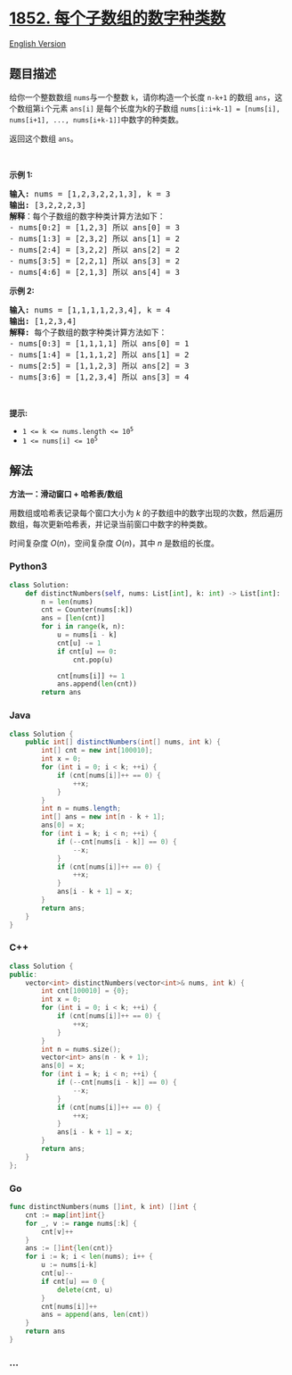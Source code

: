 # [1852. 每个子数组的数字种类数](https://leetcode.cn/problems/distinct-numbers-in-each-subarray)

[English Version](/solution/1800-1899/1852.Distinct%20Numbers%20in%20Each%20Subarray/README_EN.md)

## 题目描述

<!-- 这里写题目描述 -->

<p>给你一个整数数组&nbsp;<code>nums</code>与一个整数 <code>k</code>，请你构造一个长度 <code>n-k+1</code> 的数组 <code>ans</code>，这个数组第<code>i</code>个元素 <code>ans[i]</code> 是每个长度为k的子数组 <code>nums[i:i+k-1] = [nums[i], nums[i+1], ..., nums[i+k-1]]</code>中数字的种类数。</p>

<p>返回这个数组 <code>ans</code>。</p>

<p>&nbsp;</p>

<p><strong>示例 1:</strong></p>

<pre>
<strong>输入:</strong> nums = [1,2,3,2,2,1,3], k = 3
<strong>输出:</strong> [3,2,2,2,3]
<b>解释</b>：每个子数组的数字种类计算方法如下：
- nums[0:2] = [1,2,3] 所以 ans[0] = 3
- nums[1:3] = [2,3,2] 所以 ans[1] = 2
- nums[2:4] = [3,2,2] 所以 ans[2] = 2
- nums[3:5] = [2,2,1] 所以 ans[3] = 2
- nums[4:6] = [2,1,3] 所以 ans[4] = 3
</pre>

<p><strong>示例&nbsp;2:</strong></p>

<pre>
<strong>输入:</strong> nums = [1,1,1,1,2,3,4], k = 4
<strong>输出:</strong> [1,2,3,4]
<strong>解释: </strong>每个子数组的数字种类计算方法如下：
- nums[0:3] = [1,1,1,1] 所以 ans[0] = 1
- nums[1:4] = [1,1,1,2] 所以 ans[1] = 2
- nums[2:5] = [1,1,2,3] 所以 ans[2] = 3
- nums[3:6] = [1,2,3,4] 所以 ans[3] = 4
</pre>

<p>&nbsp;</p>

<p><strong>提示:</strong></p>

<ul>
	<li><code>1 &lt;= k &lt;= nums.length &lt;= 10<sup>5</sup></code></li>
	<li><code>1 &lt;= nums[i] &lt;= 10<sup>5</sup></code></li>
</ul>

## 解法

<!-- 这里可写通用的实现逻辑 -->

**方法一：滑动窗口 + 哈希表/数组**

用数组或哈希表记录每个窗口大小为 $k$ 的子数组中的数字出现的次数，然后遍历数组，每次更新哈希表，并记录当前窗口中数字的种类数。

时间复杂度 $O(n)$，空间复杂度 $O(n)$，其中 $n$ 是数组的长度。

<!-- tabs:start -->

### **Python3**

<!-- 这里可写当前语言的特殊实现逻辑 -->

```python
class Solution:
    def distinctNumbers(self, nums: List[int], k: int) -> List[int]:
        n = len(nums)
        cnt = Counter(nums[:k])
        ans = [len(cnt)]
        for i in range(k, n):
            u = nums[i - k]
            cnt[u] -= 1
            if cnt[u] == 0:
                cnt.pop(u)

            cnt[nums[i]] += 1
            ans.append(len(cnt))
        return ans
```

### **Java**

<!-- 这里可写当前语言的特殊实现逻辑 -->

```java
class Solution {
    public int[] distinctNumbers(int[] nums, int k) {
        int[] cnt = new int[100010];
        int x = 0;
        for (int i = 0; i < k; ++i) {
            if (cnt[nums[i]]++ == 0) {
                ++x;
            }
        }
        int n = nums.length;
        int[] ans = new int[n - k + 1];
        ans[0] = x;
        for (int i = k; i < n; ++i) {
            if (--cnt[nums[i - k]] == 0) {
                --x;
            }
            if (cnt[nums[i]]++ == 0) {
                ++x;
            }
            ans[i - k + 1] = x;
        }
        return ans;
    }
}
```

### **C++**

```cpp
class Solution {
public:
    vector<int> distinctNumbers(vector<int>& nums, int k) {
        int cnt[100010] = {0};
        int x = 0;
        for (int i = 0; i < k; ++i) {
            if (cnt[nums[i]]++ == 0) {
                ++x;
            }
        }
        int n = nums.size();
        vector<int> ans(n - k + 1);
        ans[0] = x;
        for (int i = k; i < n; ++i) {
            if (--cnt[nums[i - k]] == 0) {
                --x;
            }
            if (cnt[nums[i]]++ == 0) {
                ++x;
            }
            ans[i - k + 1] = x;
        }
        return ans;
    }
};
```

### **Go**

```go
func distinctNumbers(nums []int, k int) []int {
	cnt := map[int]int{}
	for _, v := range nums[:k] {
		cnt[v]++
	}
	ans := []int{len(cnt)}
	for i := k; i < len(nums); i++ {
		u := nums[i-k]
		cnt[u]--
		if cnt[u] == 0 {
			delete(cnt, u)
		}
		cnt[nums[i]]++
		ans = append(ans, len(cnt))
	}
	return ans
}
```

### **...**

```

```

<!-- tabs:end -->
